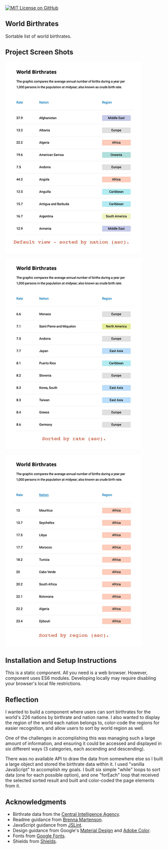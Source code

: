 [![MIT License on GitHub](https://img.shields.io/github/license/seankelliher/world-birthrates?style=flat-square)](/LICENSE.txt)
## World Birthrates

Sortable list of world birthrates.

## Project Screen Shots

![screen shot of project](/screenshots/world-birthrates-screenshot1.jpg)

![screen shot of project](/screenshots/world-birthrates-screenshot2.jpg)

![screen shot of project](/screenshots/world-birthrates-screenshot3.jpg)

## Installation and Setup Instructions

This is a static component. All you need is a web browser. However, component uses ES6 modules. Developing locally may require disabling your browser's local file restrictions.

## Reflection

I wanted to build a component where users can sort birthrates for the world's 226 nations by birthrate and nation name. I also wanted to display the region of the world each nation belongs to, color-code the regions for easier recognition, and allow users to sort by world region as well. 

One of the challenges in accomplishing this was managing such a large amount of information, and ensuring it could be accessed and displayed in six different ways (3 categories, each ascending and descending).

There was no available API to draw the data from somewhere else so I built a large object and stored the birthrate data within it. I used  "vanilla JavaScript" to accomplish my goals. I built six simple "while" loops to sort data (one for each possible option), and one "forEach" loop that received the selected sorted result and built and color-coded the page elements from it.

## Acknowledgments

* Birthrate data from the [Central Intelligence Agency](https://www.cia.gov/LIBRARY/publications/the-world-factbook/rankorder/2054rank.html).
* Readme guidance from [Brenna Martenson](https://gist.github.com/martensonbj/6bf2ec2ed55f5be723415ea73c4557c4).
* JavaScript guidance from [JSLint](http://jslint.com).
* Design guidance from Google's [Material Design](https://material.io/design) and [Adobe Color](https://color.adobe.com/trends).
* Fonts from [Google Fonts](https://fonts.google.com).
* Shields from [Shields](https://shields.io).